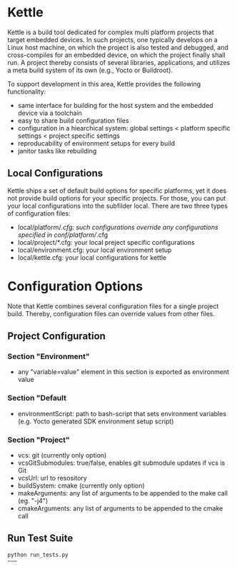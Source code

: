 # Kettle

Kettle is a build tool dedicated for complex multi platform projects that target
embedded devices. In such projects, one typically develops on a Linux host
machine, on which the project is also tested and debugged, and cross-compiles
for an embedded device, on which the project finally shall run. A project
thereby consists of several libraries, applications, and utilizes a meta build
system of its own (e.g., Yocto or Buildroot).

To support development in this area, Kettle provides the following functionality:
- same interface for building for the host system and the embedded device
  via a toolchain
- easy to share build configuration files
- configuration in a hiearchical system:
  global settings < platform specific settings < project specific settings
- reproducability of environment setups for every build
- janitor tasks like rebuilding

## Local Configurations
Kettle ships a set of default build options for specific platforms, yet it does
not provide build options for your specific projects. For those, you can put your
local configurations into the subfilder local. There are two three types of
configuration files:

- local/platform/*.cfg: such configurations override any configurations specified in conf/platform/*.cfg
- local/project/*.cfg: your local preject specific configurations
- local/environment.cfg: your local environment setup
- local/kettle.cfg: your local configurations for kettle

# Configuration Options
Note that Kettle combines several configuration files for a single project build.
Thereby, configuration files can override values from other files.

## Project Configuration

### Section "Environment"
* any "variable=value" element in this section is exported as environment value

### Section "Default
* environmentScript: path to bash-script that sets environment variables (e.g. Yocto generated SDK environment setup script)

### Section "Project"
* vcs: git (currently only option)
* vcsGitSubmodules: true/false, enables git submodule updates if vcs is Git
* vcsUrl: url to resository
* buildSystem: cmake (currently only option)
* makeArguments: any list of arguments to be appended to the make call (eg. "-j4")
* cmakeArguments: any list of arguments to be appended to the cmake call

## Run Test Suite

```
python run_tests.py
~~~
